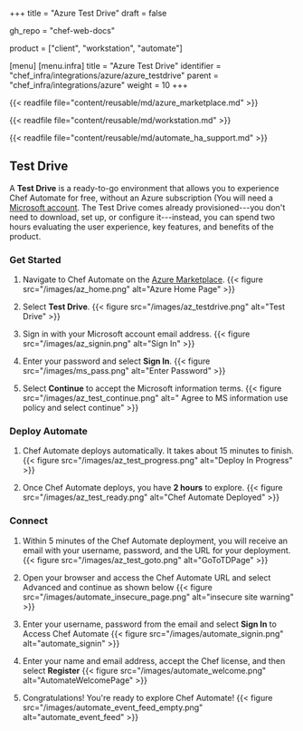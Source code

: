 +++
title = "Azure Test Drive"
draft = false

gh_repo = "chef-web-docs"

product = ["client", "workstation", "automate"]

[menu]
  [menu.infra]
    title = "Azure Test Drive"
    identifier = "chef_infra/integrations/azure/azure_testdrive"
    parent = "chef_infra/integrations/azure"
    weight = 10
+++

{{< readfile file="content/reusable/md/azure_marketplace.md" >}}

{{< readfile file="content/reusable/md/workstation.md" >}}

{{< readfile file="content/reusable/md/automate_ha_support.md" >}}

## Test Drive

A **Test Drive** is a ready-to-go environment that allows you to experience Chef Automate for free, without an Azure subscription (You will need a [Microsoft account](https://signup.live.com/). The Test Drive comes already provisioned---you don't need to download, set up, or configure it---instead, you can spend two hours evaluating the user experience, key features, and benefits of the product.

### Get Started

1. Navigate to Chef Automate on the [Azure Marketplace](https://azuremarketplace.microsoft.com/en-us/marketplace/apps/chef-software.chef-automate).
  {{< figure src="/images/az_home.png" alt="Azure Home Page" >}}

1. Select **Test Drive**.
  {{< figure src="/images/az_testdrive.png" alt="Test Drive" >}}

1. Sign in with your Microsoft account email address.
  {{< figure src="/images/az_signin.png" alt="Sign In" >}}

1. Enter your password and select **Sign In**.
  {{< figure src="/images/ms_pass.png" alt="Enter Password" >}}

1. Select **Continue** to accept the Microsoft information terms.
  {{< figure src="/images/az_test_continue.png" alt=" Agree to MS information use policy and select continue" >}}

### Deploy Automate

1. Chef Automate deploys automatically. It takes about 15 minutes to finish.
  {{< figure src="/images/az_test_progress.png" alt="Deploy In Progress" >}}

1. Once Chef Automate deploys, you have **2 hours** to explore.
  {{< figure src="/images/az_test_ready.png" alt="Chef Automate Deployed" >}}

### Connect

1. Within 5 minutes of the Chef Automate deployment, you will receive an email with your username, password, and the URL for your deployment.
  {{< figure src="/images/az_test_goto.png" alt="GoToTDPage" >}}

1. Open your browser and access the Chef Automate URL and select Advanced and continue as shown below
  {{< figure src="/images/automate_insecure_page.png" alt="insecure site warning" >}}

1. Enter your username, password from the email and select **Sign In** to Access Chef Automate
  {{< figure src="/images/automate_signin.png" alt="automate_signin" >}}

1. Enter your name and email address, accept the Chef license, and then select **Register**
  {{< figure src="/images/automate_welcome.png" alt="AutomateWelcomePage" >}}

1. Congratulations! You're ready to explore Chef Automate!
  {{< figure src="/images/automate_event_feed_empty.png" alt="automate_event_feed" >}}
